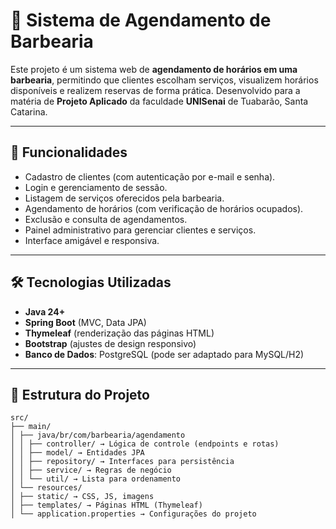 # 💈 Sistema de Agendamento de Barbearia

Este projeto é um sistema web de **agendamento de horários em uma barbearia**, permitindo que clientes escolham serviços, visualizem horários disponíveis e realizem reservas de forma prática. Desenvolvido para a matéria de **Projeto Aplicado** da faculdade **UNISenai** de Tuabarão, Santa Catarina.

---

## 📌 Funcionalidades

- Cadastro de clientes (com autenticação por e-mail e senha).  
- Login e gerenciamento de sessão.  
- Listagem de serviços oferecidos pela barbearia.  
- Agendamento de horários (com verificação de horários ocupados).  
- Exclusão e consulta de agendamentos.  
- Painel administrativo para gerenciar clientes e serviços.  
- Interface amigável e responsiva.  

---

## 🛠️ Tecnologias Utilizadas

- **Java 24+**  
- **Spring Boot** (MVC, Data JPA)  
- **Thymeleaf** (renderização das páginas HTML)  
- **Bootstrap** (ajustes de design responsivo)  
- **Banco de Dados**: PostgreSQL (pode ser adaptado para MySQL/H2)  

---

## 📂 Estrutura do Projeto
```
src/
├── main/
│ ├── java/br/com/barbearia/agendamento
│ │ ├── controller/ → Lógica de controle (endpoints e rotas)
│ │ ├── model/ → Entidades JPA
│ │ ├── repository/ → Interfaces para persistência
│ │ ├── service/ → Regras de negócio
│ │ └── util/ → Lista para ordenamento
│ └── resources/
│ ├── static/ → CSS, JS, imagens
│ ├── templates/ → Páginas HTML (Thymeleaf)
│ └── application.properties → Configurações do projeto
```
